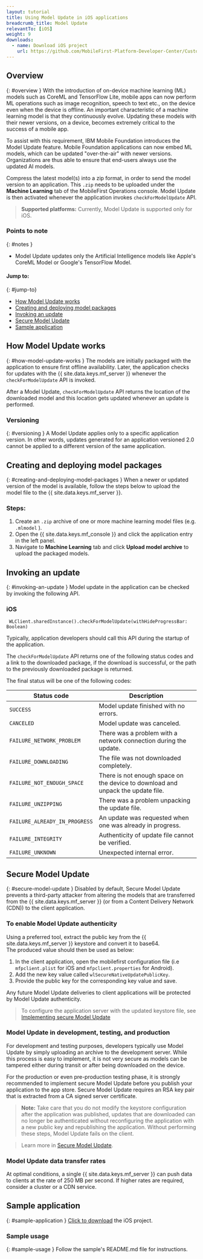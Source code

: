 ```yaml
---
layout: tutorial
title: Using Model Update in iOS applications
breadcrumb_title: Model Update
relevantTo: [iOS]
weight: 9
downloads:
  - name: Download iOS project
    url: https://github.com/MobileFirst-Platform-Developer-Center/CustomDirectUpdate/tree/release80
---
```

<!-- NLS_CHARSET=UTF-8 -->
## Overview
{: #overview }
With the introduction of on-device machine learning (ML) models such as CoreML and TensorFlow Lite, mobile apps can now perform ML operations such as image recognition, speech to text etc., on the device even when the device is offline. An important characteristic of a machine learning model is that they continuously evolve. Updating these models with their newer versions, on a device, becomes extremely critical to the success of a mobile app.

To assist with this requirement, IBM Mobile Foundation introduces the Model Update feature. Mobile Foundation applications can now embed ML models, which can be updated "over-the-air" with newer versions. Organizations are thus able to ensure that end-users always use the updated AI models.

Compress the latest model(s) into a zip format, in order to send the model version to an application. This `.zip` needs to be uploaded under the **Machine Learning** tab of the MobileFirst Operations console. Model Update is then activated whenever the application invokes `checkForModelUpdate` API.

>**Supported platforms:**  Currently, Model Update is supported only for iOS.  

### Points to note
{: #notes }
* Model Update updates only the Artificial Intelligence models like Apple's CoreML Model or Google's TensorFlow Model.

#### Jump to:
{: #jump-to}

- [How Model Update works](#how-model-update-works)
- [Creating and deploying model packages](#creating-and-deploying-model-packages)
- [Invoking an update](#invoking-an-update)
- [Secure Model Update](#secure-model-update)
- [Sample application](#sample-application)

## How Model Update works
{: #how-model-update-works }
The models are initially packaged with the application to ensure first offline availability. Later, the application checks for updates with the {{ site.data.keys.mf_server }} whenever the `checkForModelUpdate` API is invoked.

After a Model Update, `checkForModelUpdate` API returns the location of the downloaded model and this location gets updated whenever an update is performed.

### Versioning
{: #versioning }
A Model Update applies only to a specific application version. In other words, updates generated for an application versioned 2.0 cannot be applied to a different version of the same application.

## Creating and deploying model packages
{: #creating-and-deploying-model-packages }
When a newer or updated version of the model is available, follow the steps below to upload the model file to the {{ site.data.keys.mf_server }}.

### Steps:

 1. Create an `.zip` archive of one or more machine learning model files (e.g. `.mlmodel` ).
 2. Open the {{ site.data.keys.mf_console }} and click the application entry in the left panel.
 3. Navigate to **Machine Learning** tab and click  **Upload model archive** to upload the packaged models.

## Invoking an update
{: #invoking-an-update }
Model update in the application can be checked by invoking the following API.

### iOS

```
 WLClient.sharedInstance().checkForModelUpdate(withHideProgressBar: Boolean)
```

Typically, application developers should call this API during the startup of the application.

The `checkForModelUpdate` API returns one of the following status codes and a link to the downloaded package, if the download is successful, or the path to the previously downloaded package is returned.

The final status will be one of the following codes:

| Status code | Description |
|-------------|-------------|
| `SUCCESS` | Model update finished with no errors. |
| `CANCELED` | Model update was canceled. |
| `FAILURE_NETWORK_PROBLEM` | There was a problem with a network connection during the update. |
| `FAILURE_DOWNLOADING` | The file was not downloaded completely. |
| `FAILURE_NOT_ENOUGH_SPACE` | There is not enough space on the device to download and unpack the update file. |
| `FAILURE_UNZIPPING` | There was a problem unpacking the update file. |
| `FAILURE_ALREADY_IN_PROGRESS` | An update was requested when one was already in progress. |
| `FAILURE_INTEGRITY` | Authenticity of update file cannot be verified. |
| `FAILURE_UNKNOWN` | Unexpected internal error. |


## Secure Model Update
{: #secure-model-update }
Disabled by default, Secure Model Update prevents a third-party attacker from altering the models that are transferred from the {{ site.data.keys.mf_server }} (or from a Content Delivery Network (CDN)) to the client application.

### To enable Model Update authenticity
Using a preferred tool, extract the public key from the {{ site.data.keys.mf_server }} keystore and convert it to base64.  
The produced value should then be used as below:

1. In the client application, open the mobilefirst configuration file (i.e `mfpclient.plist` for iOS and `mfpclient.properties` for Android).
2. Add the new key value called `wlSecureNativeUpdatePublicKey`.
3. Provide the public key for the corresponding key value and save.

Any future Model Update deliveries to client applications will be protected by Model Update authenticity.

> To configure the application server with the updated keystore file, see [Implementing secure Model Update](secure-model-update/)

### Model Update in development, testing, and production
For development and testing purposes, developers typically use Model Update by simply uploading an archive to the development server. While this process is easy to implement, it is not very secure as models can be tampered either during transit or after being downloaded on the device.

For the production or even pre-production testing phase, it is strongly recommended to implement secure Model Update before you publish your application to the app store. Secure Model Update requires an RSA key pair that is extracted from a CA signed server certificate.

>**Note:** Take care that you do not modify the keystore configuration after the application was published, updates that are downloaded can no longer be authenticated without reconfiguring the application with a new public key and republishing the application. Without performing these steps, Model Update fails on the client.

> Learn more in [Secure Model Update](secure-model-update/).

### Model Update data transfer rates
At optimal conditions, a single {{ site.data.keys.mf_server }} can push data to clients at the rate of 250 MB per second. If higher rates are required, consider a cluster or a CDN service.

## Sample application
{: #sample-application }
[Click to download](https://github.com/MobileFirst-Platform-Developer-Center/CustomDirectUpdate/tree/release80) the iOS project.  

### Sample usage
{: #sample-usage }
Follow the sample's README.md file for instructions.
